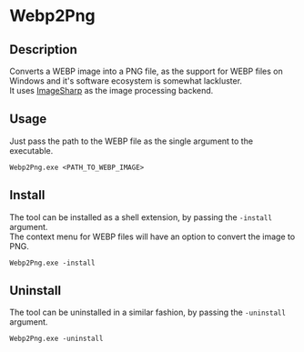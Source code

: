 # Webp2Png

## Description
Converts a WEBP image into a PNG file, as the support for WEBP files on Windows and it's software ecosystem is somewhat lackluster.  
It uses [ImageSharp](https://sixlabors.com/products/imagesharp/) as the image processing backend.

## Usage

Just pass the path to the WEBP file as the single argument to the executable.

```shell 
Webp2Png.exe <PATH_TO_WEBP_IMAGE>
```

## Install
The tool can be installed as a shell extension, by passing the ```-install``` argument.  
The context menu for WEBP files will have an option to convert the image to PNG.

```shell 
Webp2Png.exe -install
```

## Uninstall
The tool can be uninstalled in a similar fashion, by passing the ```-uninstall``` argument.
```shell
Webp2Png.exe -uninstall
```
